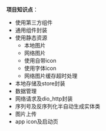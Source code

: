 **项目知识点**：

- 使用第三方组件
- 通用组件封装
- 使用静态资源
  - 本地图片
  - 网络图片
  - 使用自带icon
  - 使用字体icon
  - 网络图片缓存超时处理
- 本地存储及store封装
- 数据管理
- 网络请求及dio_http封装
- 序列号及反序列化半自动生成实体类
- 图片上传
- app icon及启动页